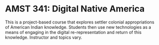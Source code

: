 # AMST 341: Digital Native America

This is a project-based course that explores settler colonial appropriations of American Indian knowledge. Students then use new technologies as a means of engaging in the digital re-representation and return of this knowledge. Instructor and topics vary.